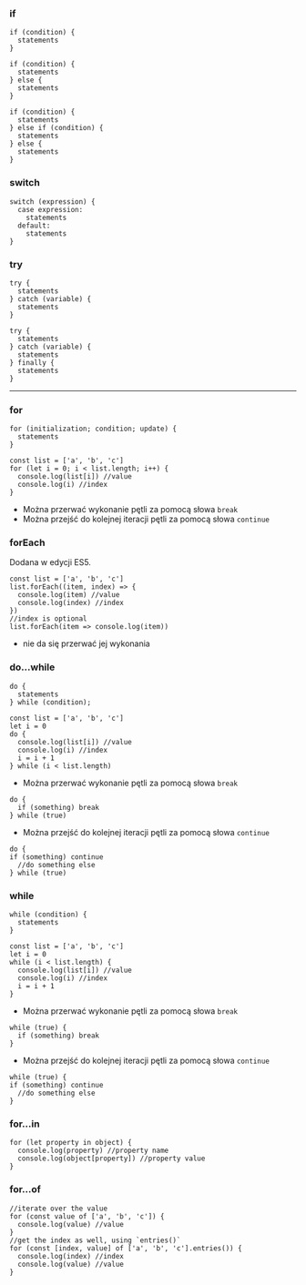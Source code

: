 ### if
```
if (condition) {
  statements
}

if (condition) {
  statements
} else {
  statements
}

if (condition) {
  statements
} else if (condition) {
  statements
} else {
  statements
}
```
### switch
```
switch (expression) {
  case expression:
    statements
  default:
    statements
}
```
### try
```
try {
  statements
} catch (variable) {
  statements
}

try {
  statements
} catch (variable) {
  statements
} finally {
  statements
}
```
***
### for
```
for (initialization; condition; update) {
  statements
}

const list = ['a', 'b', 'c']
for (let i = 0; i < list.length; i++) {
  console.log(list[i]) //value
  console.log(i) //index
}
```
* Można przerwać wykonanie pętli za pomocą słowa `break`
* Można przejść do kolejnej iteracji pętli za pomocą słowa `continue`
### forEach
Dodana w edycji ES5.
```
const list = ['a', 'b', 'c']
list.forEach((item, index) => {
  console.log(item) //value
  console.log(index) //index
})
//index is optional
list.forEach(item => console.log(item))
```
* nie da się przerwać jej wykonania

### do...while
```
do {
  statements
} while (condition);

const list = ['a', 'b', 'c']
let i = 0
do {
  console.log(list[i]) //value
  console.log(i) //index
  i = i + 1
} while (i < list.length)
```
* Można przerwać wykonanie pętli za pomocą słowa `break`
```
do {
  if (something) break
} while (true)
```
* Można przejść do kolejnej iteracji pętli za pomocą słowa `continue`
```
do {
if (something) continue
  //do something else
} while (true)
```

### while
```
while (condition) {
  statements
}

const list = ['a', 'b', 'c']
let i = 0
while (i < list.length) {
  console.log(list[i]) //value
  console.log(i) //index
  i = i + 1
}
```
* Można przerwać wykonanie pętli za pomocą słowa `break`
```
while (true) {
  if (something) break
}
```
* Można przejść do kolejnej iteracji pętli za pomocą słowa `continue`
```
while (true) {
if (something) continue
  //do something else
}
```

### for...in
```
for (let property in object) {
  console.log(property) //property name
  console.log(object[property]) //property value
}
```

### for...of
```
//iterate over the value
for (const value of ['a', 'b', 'c']) {
  console.log(value) //value
}
//get the index as well, using `entries()`
for (const [index, value] of ['a', 'b', 'c'].entries()) {
  console.log(index) //index
  console.log(value) //value
}
```
